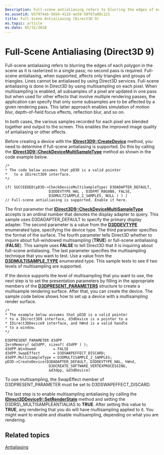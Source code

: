 ```yaml
---
Description: Full-scene antialiasing refers to blurring the edges of each polygon in the scene as it is rasterized in a single pass; no second pass is required.
ms.assetid: b57974ab-5654-412d-ae59-58f67a88c121
title: Full-Scene Antialiasing (Direct3D 9)
ms.topic: article
ms.date: 05/31/2018
---
```


# Full-Scene Antialiasing (Direct3D 9)

Full-scene antialiasing refers to blurring the edges of each polygon in the scene as it is rasterized in a single pass; no second pass is required. Full-scene antialiasing, when supported, affects only triangles and groups of triangles. Lines cannot be antialiased by using Direct3D services. Full-scene antialiasing is done in Direct3D by using multisampling on each pixel. When multisampling is enabled, all subsamples of a pixel are updated in one pass but when used for other effects that involve multiple rendering passes, the application can specify that only some subsamples are to be affected by a given rendering pass. This latter approach enables simulation of motion blur, depth-of-field focus effects, reflection blur, and so on.

In both cases, the various samples recorded for each pixel are blended together and output to the screen. This enables the improved image quality of antialiasing or other effects.

Before creating a device with the [**IDirect3D9::CreateDevice**](/windows/desktop/api) method, you need to determine if full-scene antialiasing is supported. Do this by calling the [**IDirect3D9::CheckDeviceMultiSampleType**](https://msdn.microsoft.com/library/Bb174311(v=VS.85).aspx) method as shown in the code example below.


```
/*
* The code below assumes that pD3D is a valid pointer 
*   to a IDirect3D9 interface.
*/

if( SUCCEEDED(pD3D->CheckDeviceMultiSampleType( D3DADAPTER_DEFAULT, 
                    D3DDEVTYPE_HAL , D3DFMT_R8G8B8, FALSE, 
                    D3DMULTISAMPLE_2_SAMPLES, NULL ) ) )
// Full-scene antialiasing is supported. Enable it here.
```



The first parameter that [**IDirect3D9::CheckDeviceMultiSampleType**](https://msdn.microsoft.com/library/Bb174311(v=VS.85).aspx) accepts is an ordinal number that denotes the display adapter to query. This sample uses D3DADAPTER\_DEFAULT to specify the primary display adapter. The second parameter is a value from the [**D3DDEVTYPE**](https://msdn.microsoft.com/en-us/library/Bb172547(v=VS.85).aspx) enumerated type, specifying the device type. The third parameter specifies the format of the surface. The fourth parameter tells Direct3D whether to inquire about full-windowed multisampling (**TRUE**) or full-scene antialiasing (**FALSE**). This sample uses **FALSE** to tell Direct3D that it is inquiring about full-scene antialiasing. The last parameter specifies the multisampling technique that you want to test. Use a value from the [**D3DMULTISAMPLE\_TYPE**](https://msdn.microsoft.com/en-us/library/Bb172574(v=VS.85).aspx) enumerated type. This sample tests to see if two levels of multisampling are supported.

If the device supports the level of multisampling that you want to use, the next step is to set the presentation parameters by filling in the appropriate members of the [**D3DPRESENT\_PARAMETERS**](d3dpresent-parameters.md) structure to create a multisample rendering surface. After that, you can create the device. The sample code below shows how to set up a device with a multisampling render surface.


```
/*
* The example below assumes that pD3D is a valid pointer 
* to a IDirect3D9 interface, d3dDevice is a pointer to a 
* IDirect3DDevice9 interface, and hWnd is a valid handle
* to a window.
*/

D3DPRESENT_PARAMETER d3dPP
ZeroMemory( &d3dPP, sizeof( d3dPP ) );
d3dPP.Windowed        = FALSE
d3dPP.SwapEffect      = D3DSWAPEFFECT_DISCARD;
d3dPP.MultiSampleType = D3DMULTISAMPLE_2_SAMPLES;
pD3D->CreateDevice(D3DADAPTER_DEFAULT, D3DDEVTYPE_HAL, hWnd,
                    D3DCREATE_SOFTWARE_VERTEXPROCESSING,
                    &d3dpp, &d3dDevice)
```



To use multisampling, the SwapEffect member of D3DPRESENT\_PARAMETER must be set to D3DSWAPEFFECT\_DISCARD.

The last step is to enable multisampling antialiasing by calling the [**IDirect3DDevice9::SetRenderState**](https://msdn.microsoft.com/library/Bb174454(v=VS.85).aspx) method and setting the D3DRS\_MULTISAMPLEANTIALIAS to **TRUE**. After setting this value to **TRUE**, any rendering that you do will have multisampling applied to it. You might want to enable and disable multisampling, depending on what you are rendering.

## Related topics

<dl> <dt>

[Antialiasing](antialiasing.md)
</dt> </dl>

 

 



